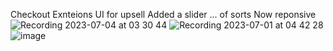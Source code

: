 Checkout Exnteions UI for upsell 
Added a slider ... of sorts
Now reponsive
![Recording 2023-07-04 at 03 30 44](https://github.com/monykini/shopify_checkout_upsell/assets/62514659/89ac978d-aa62-462c-b451-cd1bda971a31)
![Recording 2023-07-01 at 04 42 28](https://github.com/monykini/shopify_checkout_upsell/assets/62514659/4802be5d-b2fe-4d4b-ad5a-8b33cc1adb8e)
![image](https://github.com/monykini/shopify_checkout_upsell/assets/62514659/61ff4cec-b028-4824-9d43-c15ca6d3ab7f)
